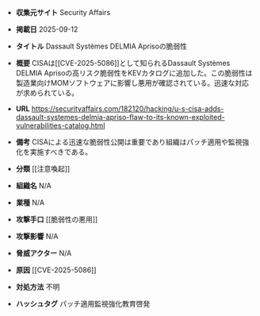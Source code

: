 - **収集元サイト**
Security Affairs

- **掲載日**
2025-09-12

- **タイトル**
Dassault Systèmes DELMIA Aprisoの脆弱性

- **概要**
CISAは[[CVE-2025-5086]]として知られるDassault Systèmes DELMIA Aprisoの高リスク脆弱性をKEVカタログに追加した。この脆弱性は製造業向けMOMソフトウェアに影響し悪用が確認されている。迅速な対応が求められている。

- **URL**
https://securityaffairs.com/182120/hacking/u-s-cisa-adds-dassault-systemes-delmia-apriso-flaw-to-its-known-exploited-vulnerabilities-catalog.html

- **備考**
CISAによる迅速な脆弱性公開は重要であり組織はパッチ適用や監視強化を実施すべきである。

- **分類**
[[注意喚起]]

- **組織名**
N/A

- **業種**
N/A

- **攻撃手口**
[[脆弱性の悪用]]

- **攻撃影響**
N/A

- **脅威アクター**
N/A

- **原因**
[[CVE-2025-5086]]

- **対処方法**
不明

- **ハッシュタグ**
パッチ適用監視強化教育啓発

